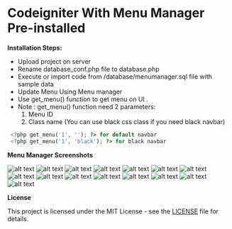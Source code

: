 # Codeigniter With Menu Manager Pre-installed

**Installation Steps:**
* Upload project on server
* Rename database_conf.php file to database.php
* Execute or import code from /database/menumanager.sql file with sample data
* Update Menu Using Menu manager
* Use get_menu() function to  get menu on UI .
* Note : get_menu() function need 2 parameters:
    1. Menu ID 
    2. Class name (You can use black css class if you need black navbar)
 
```php 
 <?php get_menu('1', ''); ?> for default navbar
 <?php get_menu('1', 'black'); ?> for black navbar
```
**Menu Manager Screenshots**

![alt text](https://github.com/cploutarchou/codeIgniter-menu-manager/blob/master/assets/forReadme/screenshot-ci-menu-manager.christosploutarchou.com-2020.01.png "Logo Title Text 1")
![alt text](https://github.com/cploutarchou/codeIgniter-menu-manager/blob/master/assets/forReadme/screenshot-ci-menu-manager.christosploutarchou.com-2020.01%20(1).png "Logo Title Text 1")
![alt text](https://github.com/cploutarchou/codeIgniter-menu-manager/blob/master/assets/forReadme/screenshot-ci-menu-manager.christosploutarchou.com-2020.01%20(2).png "Logo Title Text 1")
![alt text](https://github.com/cploutarchou/codeIgniter-menu-manager/blob/master/assets/forReadme/screenshot-ci-menu-manager.christosploutarchou.com-2020.01%20(3).png "Logo Title Text 1")
![alt text](https://github.com/cploutarchou/codeIgniter-menu-manager/blob/master/assets/forReadme/screenshot-ci-menu-manager.christosploutarchou.com-2020.01%20(4).png "Logo Title Text 1")
![alt text](https://github.com/cploutarchou/codeIgniter-menu-manager/blob/master/assets/forReadme/screenshot-ci-menu-manager.christosploutarchou.com-2020.01%20(5).png "Logo Title Text 1")
![alt text](https://github.com/cploutarchou/codeIgniter-menu-manager/blob/master/assets/forReadme/screenshot-ci-menu-manager.christosploutarchou.com-2020.01%20(6).png "Logo Title Text 1")
![alt text](https://github.com/cploutarchou/codeIgniter-menu-manager/blob/master/assets/forReadme/screenshot-ci-menu-manager.christosploutarchou.com-2020.01%20(7).png "Logo Title Text 1")
![alt text](https://github.com/cploutarchou/codeIgniter-menu-manager/blob/master/assets/forReadme/screenshot-ci-menu-manager.christosploutarchou.com-2020.01%20(8).png "Logo Title Text 1")
![alt text](https://github.com/cploutarchou/codeIgniter-menu-manager/blob/master/assets/forReadme/screenshot-ci-menu-manager.christosploutarchou.com-2020.01%20(9).png "Logo Title Text 1")
![alt text](https://github.com/cploutarchou/codeIgniter-menu-manager/blob/master/assets/forReadme/screenshot-ci-menu-manager.christosploutarchou.com-2020.01%20(10).png "Logo Title Text 1")
![alt text](https://github.com/cploutarchou/codeIgniter-menu-manager/blob/master/assets/forReadme/screenshot-ci-menu-manager.christosploutarchou.com-2020.01%20(11).png "Logo Title Text 1")
![alt text](https://github.com/cploutarchou/codeIgniter-menu-manager/blob/master/assets/forReadme/screenshot-ci-menu-manager.christosploutarchou.com-2020.01%20(12).png "Logo Title Text 1")
![alt text](https://github.com/cploutarchou/codeIgniter-menu-manager/blob/master/assets/forReadme/screenshot-ci-menu-manager.christosploutarchou.com-2020.01%20(13).png "Logo Title Text 1")
![alt text](https://github.com/cploutarchou/codeIgniter-menu-manager/blob/master/assets/forReadme/screenshot-ci-menu-manager.christosploutarchou.com-2020.01%20(14).png "Logo Title Text 1")

**License**

This project is licensed under the MIT License - see the [LICENSE](Licence) file for details.

